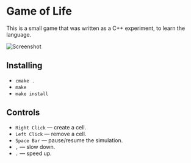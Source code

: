 # Game of Life

This is a small game that was written as a C++ experiment, to learn the language.

![Screenshot](http://i.imgur.com/ted4wwz.png)

## Installing
* `cmake .`
* `make`
* `make install`

## Controls
* `Right Click` — create a cell.
* `Left Click` — remove a cell.
* `Space Bar` — pause/resume the simulation.
* `,` — slow down.
* `.` — speed up.
